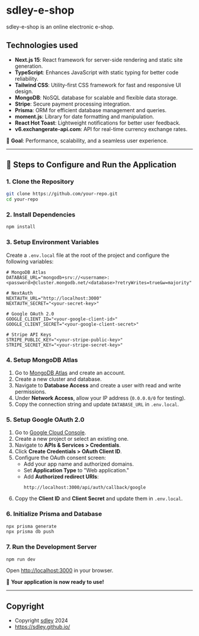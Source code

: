 # sdley-e-shop

sdley-e-shop is an online electronic e-shop.

## Technologies used
- **Next.js 15**: React framework for server-side rendering and static site generation.
- **TypeScript**: Enhances JavaScript with static typing for better code reliability.
- **Tailwind CSS**: Utility-first CSS framework for fast and responsive UI design.
- **MongoDB**: NoSQL database for scalable and flexible data storage.
- **Stripe**: Secure payment processing integration.
- **Prisma**: ORM for efficient database management and queries.
- **moment.js**: Library for date formatting and manipulation.
- **React Hot Toast**: Lightweight notifications for better user feedback.
- **v6.exchangerate-api.com**: API for real-time currency exchange rates.

🚀 **Goal**: Performance, scalability, and a seamless user experience.

---

## 🚀 Steps to Configure and Run the Application

### 1. Clone the Repository
```bash
git clone https://github.com/your-repo.git
cd your-repo
```

### 2. Install Dependencies
```bash
npm install
```

### 3. Setup Environment Variables  
Create a `.env.local` file at the root of the project and configure the following variables:

```env
# MongoDB Atlas
DATABASE_URL="mongodb+srv://<username>:<password>@cluster.mongodb.net/<database>?retryWrites=true&w=majority"

# NextAuth
NEXTAUTH_URL="http://localhost:3000"
NEXTAUTH_SECRET="<your-secret-key>"

# Google OAuth 2.0
GOOGLE_CLIENT_ID="<your-google-client-id>"
GOOGLE_CLIENT_SECRET="<your-google-client-secret>"

# Stripe API Keys
STRIPE_PUBLIC_KEY="<your-stripe-public-key>"
STRIPE_SECRET_KEY="<your-stripe-secret-key>"
```

### 4. Setup MongoDB Atlas

1. Go to [MongoDB Atlas](https://www.mongodb.com/atlas) and create an account.
2. Create a new cluster and database.
3. Navigate to **Database Access** and create a user with read and write permissions.
4. Under **Network Access**, allow your IP address (`0.0.0.0/0` for testing).
5. Copy the connection string and update `DATABASE_URL` in `.env.local`.

### 5. Setup Google OAuth 2.0

1. Go to [Google Cloud Console](https://console.cloud.google.com/).
2. Create a new project or select an existing one.
3. Navigate to **APIs & Services > Credentials**.
4. Click **Create Credentials > OAuth Client ID**.
5. Configure the OAuth consent screen:
   - Add your app name and authorized domains.
   - Set **Application Type** to "Web application."
   - Add **Authorized redirect URIs**:
     ```
     http://localhost:3000/api/auth/callback/google
     ```
6. Copy the **Client ID** and **Client Secret** and update them in `.env.local`.

### 6. Initialize Prisma and Database
```bash
npx prisma generate
npx prisma db push
```

### 7. Run the Development Server
```bash
npm run dev
```
Open [http://localhost:3000](http://localhost:3000) in your browser.

🚀 **Your application is now ready to use!**

---
## Copyright
- Copyright [sdley](https://sdley.github.io/) 2024
- https://sdley.github.io/